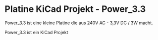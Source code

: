 # Platine KiCad Projekt - Power_3.3

Power_3.3 ist eine kleine Platine die aus 
240V AC - 3,3V DC / 3W 
macht.

Power_3.3 ist ein KiCad Projekt
